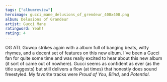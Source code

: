 ```yaml
---
tags: ["albumreview"]
heroimage: gucci_mane_delusions_of_grendeur_400x400.png
album: Delusions of Grandeur
artist: Gucci Mane
ratingword: Yeah!
rating: 4
---
```


OG ATL Guwop strikes again with a album full of banging beats, witty rhymes, and
a decent set of features on this new album. I've been a Gucci fan for quite some
time and was really excited to hear about this new album (it sort of came out of
nowhere). Gucci seems as confident as ever (as the title suggests) but still
delivers a flow (at times) that honestly does sound freestyled. My favorite
tracks were _Proud of You_, _Blind_, and _Potential_.
